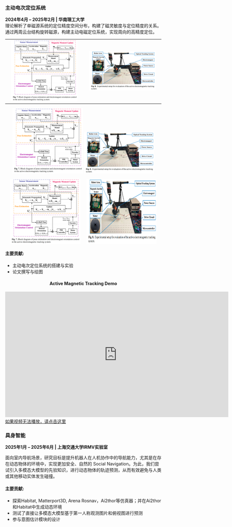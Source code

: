 ### **主动电次定位系统**  
**2024年4月 – 2025年2月 | 华南理工大学**  
理论解析了单磁源系统的定位精度空间分布，构建了磁灵敏度与定位精度的关系。通过两周云台结构旋转磁源，构建主动电磁定位系统，实现周向的高精度定位。
<table align="center">
  <tr>
    <td align="center">
      <img src="img/magnet2.png" width="90%">
    </td>
    <td align="center">
      <img src="img/magnet3.png" width="90%">
    </td>
  </tr>
</table>

<p style="text-align: center;">
  <img src="img/magnet2.png" width="45%">
  <img src="img/magnet3.png" width="45%">
</p>

<div style="display: flex; justify-content: center; gap: 20px;">
  <img src="img/magnet2.png" style="width: 45%;">
  <img src="img/magnet3.png" style="width: 45%;">
</div>

#### 主要贡献:  
- 主动电次定位系统的搭建与实验
- 论文撰写与绘图

<div style="text-align: center;">
    <h4>Active Magnetic Tracking Demo</h4>
    <iframe width="720" height="405"
        src="https://www.youtube.com/embed/JWo8pzJ2kVc"
        frameborder="0"
        allow="accelerometer; autoplay; clipboard-write; encrypted-media; gyroscope; picture-in-picture"
        allowfullscreen>
    </iframe>
</div>
<a href="https://www.youtube.com/embed/JWo8pzJ2kVc" target="_blank">如果视频无法播放，请点击这里</a>

### **具身智能**  
**2025年1月 – 2025年6月 | 上海交通大学IRMV实验室**  

面向室内导航场景，研究目标是提升机器人在人机协作中的导航能力，尤其是在存在动态物体的环境中，实现更加安全、自然的 Social Navigation。为此，我们尝试引入多模态大模型的先验知识，进行动态物体的轨迹预测，从而有效避免与人类或其他移动实体发生碰撞。


#### 主要贡献:  
- 探索Habitat, Matterport3D, Arena Rosnav，Ai2thor等仿真器；并在Ai2thor和Habitat中生成动态环境  
- 测试了直接让多模态大模型基于第一人称观测图片和俯视图进行预测 
- 参与意图估计模块的设计